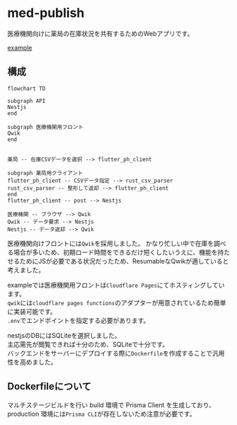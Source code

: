 # med-publish
医療機関向けに薬局の在庫状況を共有するためのWebアプリです。  

[example](https://med-publish.pages.dev/)

## 構成
```mermaid
flowchart TD

subgraph API
Nestjs
end

subgraph 医療機関用フロント
Qwik
end


薬局 -- 在庫CSVデータを選択 --> flutter_ph_client

subgraph 薬局用クライアント
flutter_ph_client -- CSVデータ指定 --> rust_csv_parser
rust_csv_parser -- 整形して返却 --> flutter_ph_client
end
flutter_ph_client -- post --> Nestjs

医療機関 -- ブラウザ --> Qwik
Qwik -- データ要求 --> Nestjs
Nestjs -- データ返却 --> Qwik

```
医療機関向けフロントには`Qwik`を採用しました。
かなり忙しい中で在庫を調べる場合が多いため、初期ロード時間をできるだけ短くしたいうえに、機能を持たせるためにJSが必要である状況だったため、ResumableなQwikが適していると考えました。

exampleでは医療機関用フロントは`Cloudflare Pages`にてホスティングしています。  
`qwik`には`cloudflare pages functions`のアダプターが用意されているため簡単に実装可能です。  
`.env`でエンドポイントを指定する必要があります。

nestjsのDBにはSQLiteを選択しました。  
主応需先が閲覧できれば十分のため、SQLiteで十分です。  
バックエンドをサーバーにデプロイする際に`Dockerfile`を作成することで汎用性を高めました。  


## Dockerfileについて

マルチステージビルドを行い build 環境で Prisma Client を生成しており、production 環境には`Prisma CLI`が存在しないため注意が必要です。    
